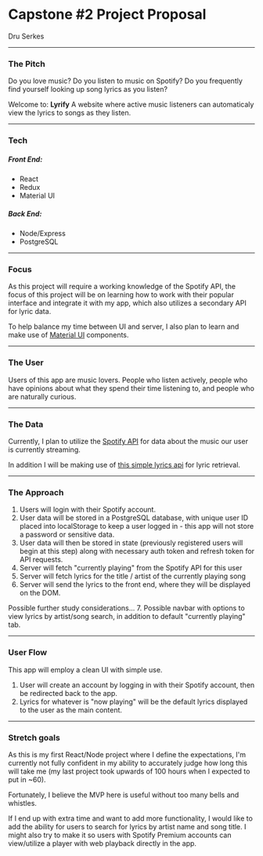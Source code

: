 # Capstone #2 Project Proposal  
Dru Serkes

---

### The Pitch  
Do you love music? 
Do you listen to music on Spotify?
Do you frequently find yourself looking up song lyrics as you listen?    

Welcome to: **Lyrify**
A website where active music listeners can automaticaly view the lyrics to songs as they listen.

---

### Tech  

##### Front End: 
* React
* Redux 
* Material UI 

##### Back End: 
* Node/Express
* PostgreSQL

---

### Focus 
As this project will require a working knowledge of the Spotify API, the focus of this project will be on learning how to work with their popular interface and integrate it with my app, which also utilizes a secondary API for lyric data. 

To help balance my time between UI and server, I also plan to learn and make use of [Material UI](https://material-ui.com/) components. 

--- 

### The User  

Users of this app are music lovers. People who listen actively, people who have opinions about what they spend their time listening to, and people who are naturally curious.

---

### The Data  

Currently, I plan to utilize the [Spotify API](https://developer.spotify.com/documentation/web-api/) for data about the music our user is currently streaming. 

In addition I will be making use of [this simple lyrics api](https://lyricsovh.docs.apiary.io/#reference/0/lyrics-of-a-song/search) for lyric retrieval. 

---

### The Approach  

1. Users will login with their Spotify account. 
2. User data will be stored in a PostgreSQL database, with unique user ID placed into localStorage to keep a user logged in - this app will not store a  password or sensitive data. 
3. User data will then be stored in state (previously registered users will begin at this step) along with necessary auth token and refresh token for API requests.
4. Server will fetch "currently playing" from the Spotify API for this user
5. Server will fetch lyrics for the title / artist of the currently playing song
6. Server will send the lyrics to the front end, where they will be displayed on the DOM. 

Possible further study considerations... 
7. Possible navbar with options to view lyrics by artist/song search, in addition to default "currently playing" tab.  

---

### User Flow  

This app will employ a clean UI with simple use. 

1. User will create an account by logging in with their Spotify account, then be redirected back to the app. 
2. Lyrics for whatever is "now playing" will be the default lyrics displayed to the user as the main content. 

---

### Stretch goals  

As this is my first React/Node project where I define the expectations, I'm currently not fully confident in my ability to accurately judge how long this will take me (my last project took upwards of 100 hours when I expected to put in ~60). 

Fortunately, I believe the MVP here is useful without too many bells and whistles. 

If I end up with extra time and want to add more functionality, I would like to add the ability for users to search for lyrics by artist name and song title. I might also try to make it so users with Spotify Premium accounts can view/utilize a player with web playback directly in the app. 

